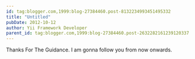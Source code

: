 ```yaml
---
id: tag:blogger.com,1999:blog-27384460.post-8132234993451495332
title: "Untitled"
pubDate: 2012-10-12
author: Yii Framework Developer
parent_id: tag:blogger.com,1999:blog-27384460.post-2632282161239120337
---
```


Thanks For The Guidance. I am gonna follow you from now onwards.